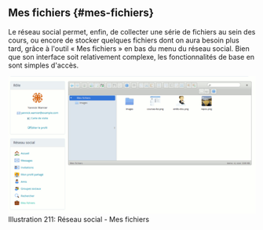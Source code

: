 ## Mes fichiers {#mes-fichiers}

Le réseau social permet, enfin, de collecter une série de fichiers au sein des cours, ou encore de stocker quelques fichiers dont on aura besoin plus tard, grâce à l&#039;outil « Mes fichiers » en bas du menu du réseau social. Bien que son interface soit relativement complexe, les fonctionnalités de base en sont simples d&#039;accès.

![](../assets/image287.png)Illustration 211: Réseau social - Mes fichiers